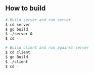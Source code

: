 ## How to build

```bash
# Build server and run server
$ cd server
$ go build
$ ./server &
$ cd -

# Build client and run against server
$ cd client
$ go Build
$ ./client
$ cd -
```
